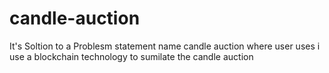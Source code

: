 # candle-auction
 It's Soltion to a Problesm statement name candle auction  where user uses  i use a blockchain technology  to   sumilate the candle auction 
